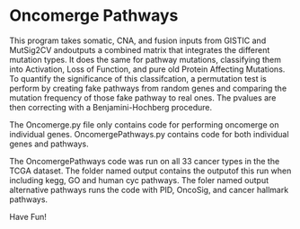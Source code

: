 # Oncomerge Pathways

This program takes somatic, CNA, and fusion inputs from GISTIC and MutSig2CV andoutputs a combined matrix that  integrates the different mutation types. It does the same for pathway mutations, classifying them into Activation, Loss of Function, and pure old Protein Affecting Mutations. To quantify the significance of this classifcation, a permutation test is perform by creating fake pathways from random genes and comparing the mutation frequency of those fake pathway to real ones. The pvalues are then correcting with a Benjamini-Hochberg procedure.

The Oncomerge.py file only contains code for performing oncomerge on individual genes. OncomergePathways.py contains code for both individual genes and pathways.

The OncomergePathways code was run on all 33 cancer types in the the TCGA dataset. The folder named output contains the outputof this run when including kegg, GO and human cyc pathways. The foler named output alternative pathways runs the code with PID, OncoSig, and cancer hallmark pathways.

Have Fun!

